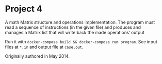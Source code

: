 # Project 4

A math Matrix structure and operations implementation. The program must read a sequence of instructions (in the given file) and produces and manages a Matrix list that will write back the made operations' output

Run it with `docker-compose build && docker-compose run program`. See input files at `*.in` and output file at `case.out`.

Originally authored in May 2014.
